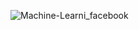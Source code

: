
![Machine-Learni_facebook](https://github.com/user-attachments/assets/bbfc5add-b30d-4d6a-bf8b-1cc9e1306cd2)
